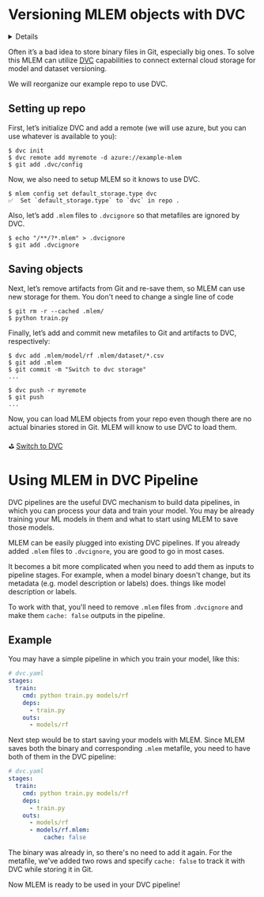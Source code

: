 # Versioning MLEM objects with DVC

<details>

### ⚙️ Expand for setup instructions

If you want to follow along with this tutorial and try MLEM, you can use our
[example repo](https://github.com/iterative/example-mlem-get-started).

```shell
$ git clone https://github.com/iterative/example-mlem-get-started
$ cd example-mlem-get-started
$ git checkout 1-dvc-mlem-init
```

Next let's create an isolated virtual environment to cleanly install all the
requirements (including MLEM) there:

```shell
$ python3 -m venv .venv
$ source .venv/bin/activate
$ pip install -r requirements.txt
```

</details>

Often it’s a bad idea to store binary files in Git, especially big ones. To
solve this MLEM can utilize [DVC](https://dvc.org/doc) capabilities to connect
external cloud storage for model and dataset versioning.

We will reorganize our example repo to use DVC.

## Setting up repo

First, let’s initialize DVC and add a remote (we will use azure, but you can use
whatever is available to you):

```cli
$ dvc init
$ dvc remote add myremote -d azure://example-mlem
$ git add .dvc/config
```

Now, we also need to setup MLEM so it knows to use DVC.

```cli
$ mlem config set default_storage.type dvc
✅  Set `default_storage.type` to `dvc` in repo .
```

Also, let’s add `.mlem` files to `.dvcignore` so that metafiles are ignored by
DVC.

```cli
$ echo "/**/?*.mlem" > .dvcignore
$ git add .dvcignore
```

## Saving objects

Next, let’s remove artifacts from Git and re-save them, so MLEM can use new
storage for them. You don't need to change a single line of code

```cli
$ git rm -r --cached .mlem/
$ python train.py
```

Finally, let’s add and commit new metafiles to Git and artifacts to DVC,
respectively:

```cli
$ dvc add .mlem/model/rf .mlem/dataset/*.csv
$ git add .mlem
$ git commit -m "Switch to dvc storage"
...

$ dvc push -r myremote
$ git push
...
```

Now, you can load MLEM objects from your repo even though there are no actual
binaries stored in Git. MLEM will know to use DVC to load them.

⛳
[Switch to DVC](https://github.com/iterative/example-mlem-get-started/tree/4-dvc-save-models)

# Using MLEM in DVC Pipeline

DVC pipelines are the useful DVC mechanism to build data pipelines, in which you
can process your data and train your model. You may be already training your ML
models in them and what to start using MLEM to save those models.

MLEM can be easily plugged into existing DVC pipelines. If you already added
`.mlem` files to `.dvcignore`, you are good to go in most cases.

It becomes a bit more complicated when you need to add them as inputs to
pipeline stages. For example, when a model binary doesn't change, but its
metadata (e.g. model description or labels) does. things like model description
or labels.

To work with that, you'll need to remove `.mlem` files from `.dvcignore` and
make them `cache: false` outputs in the pipeline.

## Example

You may have a simple pipeline in which you train your model, like this:

```yaml
# dvc.yaml
stages:
  train:
    cmd: python train.py models/rf
    deps:
      - train.py
    outs:
      - models/rf
```

Next step would be to start saving your models with MLEM. Since MLEM saves both
the binary and corresponding `.mlem` metafile, you need to have both of them in
the DVC pipeline:

```yaml
# dvc.yaml
stages:
  train:
    cmd: python train.py models/rf
    deps:
      - train.py
    outs:
      - models/rf
      - models/rf.mlem:
          cache: false
```

The binary was already in, so there's no need to add it again. For the metafile,
we've added two rows and specify `cache: false` to track it with DVC while
storing it in Git.

Now MLEM is ready to be used in your DVC pipeline!
